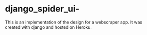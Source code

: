 # django_spider_ui-

This is an implementation of the design for a webscraper app. It was created with django and hosted on Heroku.
